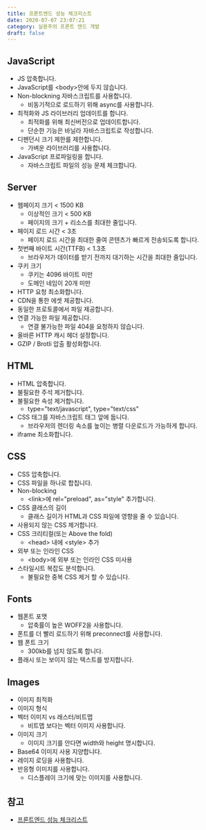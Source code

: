 ```yaml
---
title: 프론트엔드 성능 체크리스트
date: 2020-07-07 23:07:21
category: 실용주의 프론트 엔드 개발
draft: false
---
```


## JavaScript

- JS 압축합니다.
- JavaScript를 \<body>안에 두지 않습니다.
- Non-blockning 자바스크립트를 사용합니다.
  - 비동기적으로 로드하기 위해 async를 사용합니다.
- 최적화와 JS 라이브러리 업데이트를 합니다.
  - 최적화를 위해 최신버전으로 업데이트합니다.
  - 단순한 기능은 바닐라 자바스크립트로 작성합니다.
- 디펜던시 크기 제한를 제한합니다.
  - 가벼운 라이브러리를 사용합니다.
- JavaScript 프로파일링을 합니다.
  - 자바스크립트 파일의 성능 문제 체크합니다.

## Server

- 웹페이지 크기 < 1500 KB
  - 이상적인 크기 < 500 KB
  - 페이지의 크기 + 리소스를 최대한 줄입니다.
- 페이지 로드 시간 < 3초
  - 페이지 로드 시간을 최대한 줄여 콘텐츠가 빠르게 전송되도록 합니다.
- 첫번째 바이트 시간(TTFB) < 1.3초
  - 브라우저가 데이터를 받기 전까지 대기하는 시간을 최대한 줄입니다.
- 쿠키 크기
  - 쿠키는 4096 바이트 미만
  - 도메인 네임이 20개 미만
- HTTP 요청 최소화합니다.
- CDN을 통한 에셋 제공합니다.
- 동일한 프로토콜에서 파일 제공합니다.
- 연결 가능한 파일 제공합니다.
  - 연결 불가능한 파일 404을 요청하지 않습니다.
- 올바른 HTTP 캐시 헤더 설정합니다.
- GZIP / Brotli 압출 활성화합니다.

## HTML

- HTML 압축합니다.
- 불필요한 주석 제거합니다.
- 불필요한 속성 제거합니다.
  - type="text/javascript", type="text/css"
- CSS 태그를 자바스크립트 태그 앞에 둡니다.
  - 브라우저의 렌더링 속소를 높이는 병렬 다운로드가 가능하게 합니다.
- iframe 최소화합니다.

## CSS

- CSS 압축합니다.
- CSS 파일을 하나로 합칩니다.
- Non-blocking
  - \<link>에 rel="preload", as="style" 추가합니다.
- CSS 클래스의 길이
  - 클래스 길이가 HTML과 CSS 파일에 영향을 줄 수 있습니다.
- 사용되지 않는 CSS 제거합니다.
- CSS 크리티컬(또는 Above the fold)
  - \<head> 내에 \<style> 추가
- 외부 또는 인라인 CSS
  - \<body>에 외부 또는 인라인 CSS 미사용
- 스타일시트 복잡도 분석합니다.
  - 불필요한 중복 CSS 제거 할 수 있습니다.

## Fonts

- 웹폰트 포맷
  - 압축률이 높은 WOFF2을 사용합니다.
- 폰트를 더 빨리 로드하기 위해 preconnect를 사용합니다.
- 웹 폰트 크기
  - 300kb를 넘지 않도록 합니다.
- 플래시 또는 보이지 않는 텍스트를 방지합니다.

## Images

- 이미지 최적화
- 이미지 형식
- 벡터 이미지 vs 래스터/비트맵
  - 비트맵 보다는 벡터 이미지 사용합니다.
- 이미지 크기
  - 이미지 크기를 안다면 width와 height 명시합니다.
- Base64 이미지 사용 지양합니다.
- 레이지 로딩을 사용합니다.
- 반응형 이미지를 사용합니다.
  - 디스플레이 크기에 맞는 이미지를 사용합니다.

## 참고

- [프론트엔드 성능 체크리스트](https://peter-cho.gitbook.io/book/13/undefined)
